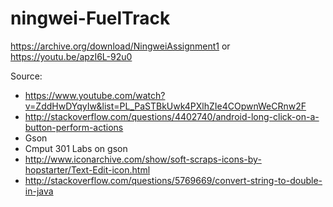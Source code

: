 # ningwei-FuelTrack
https://archive.org/download/NingweiAssignment1 or https://youtu.be/apzI6L-92u0

Source:
- https://www.youtube.com/watch?v=ZddHwDYqyIw&list=PL_PaSTBkUwk4PXlhZIe4COpwnWeCRnw2F
- http://stackoverflow.com/questions/4402740/android-long-click-on-a-button-perform-actions
- Gson
- Cmput 301 Labs on gson 
- http://www.iconarchive.com/show/soft-scraps-icons-by-hopstarter/Text-Edit-icon.html
- http://stackoverflow.com/questions/5769669/convert-string-to-double-in-java
